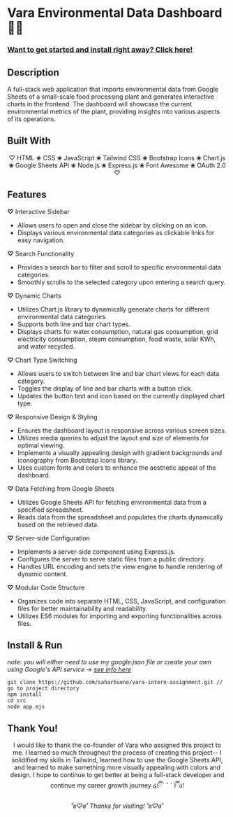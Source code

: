 # Vara Environmental Data Dashboard 🐻🌸

### [Want to get started and install right away? Click here!](#install-run)

## Description
A full-stack web application that imports environmental data from Google Sheets of a small-scale food processing plant and generates interactive charts in the frontend. The dashboard will showcase the current environmental metrics of the plant, providing insights into various aspects of its operations.

## Built With
<p align="center">
♡ HTML ❀ CSS ❀ JavaScript ❀ Tailwind CSS ❀ Bootstrap Icons ❀ Chart.js ❀ Google Sheets API ❀ Node.js ❀ Express.js ❀ Font Awesome ❀ OAuth 2.0 ♡
</p>

## Features
**♡** Interactive Sidebar
* Allows users to open and close the sidebar by clicking on an icon.
* Displays various environmental data categories as clickable links for easy navigation.

**♡** Search Functionality
* Provides a search bar to filter and scroll to specific environmental data categories. 
* Smoothly scrolls to the selected category upon entering a search query.

**♡** Dynamic Charts
* Utilizes Chart.js library to dynamically generate charts for different environmental data categories.
* Supports both line and bar chart types.
* Displays charts for water consumption, natural gas consumption, grid electricity consumption, steam consumption, food waste, solar KWh, and water recycled.

**♡** Chart Type Switching
* Allows users to switch between line and bar chart views for each data category.
* Toggles the display of line and bar charts with a button click.
* Updates the button text and icon based on the currently displayed chart type.

**♡** Responsive Design & Styling
* Ensures the dashboard layout is responsive across various screen sizes.
* Utilizes media queries to adjust the layout and size of elements for optimal viewing.
* Implements a visually appealing design with gradient backgrounds and iconography from Bootstrap Icons library.
* Uses custom fonts and colors to enhance the aesthetic appeal of the dashboard.

**♡** Data Fetching from Google Sheets
* Utilizes Google Sheets API for fetching environmental data from a specified spreadsheet.
* Reads data from the spreadsheet and populates the charts dynamically based on the retrieved data.

**♡** Server-side Configuration
* Implements a server-side component using Express.js.
* Configures the server to serve static files from a public directory.
* Handles URL encoding and sets the view engine to handle rendering of dynamic content.

**♡** Modular Code Structure
* Organizes code into separate HTML, CSS, JavaScript, and configuration files for better maintainability and readability.
*  Utilizes ES6 modules for importing and exporting functionalities across files.

## <a name="install-run">Install & Run</a>

*note: you will either need to use my google.json file or create your own using Google's API service -> [see info here](https://console.cloud.google.com/apis/library)*

```
git clone https://github.com/saharbueno/vara-intern-assignment.git // go to project directory
npm install
cd src
node app.mjs
```

## Thank You!
<p align="center">I would like to thank the co-founder of Vara who assigned this project to me. I learned so much throughout the process of creating this project-- I solidified my skills in Tailwind, learned how to use the Google Sheets API, and learned to make something more visually appealing with colors and design. I hope to continue to get better at being a full-stack developer and continue my career growth journey ໒꒰ྀི´ ˘ ` ꒱ྀིა!</p>

<p align="center">
  <i>˚ʚ♡ɞ˚ Thanks for visiting! ˚ʚ♡ɞ˚</i>
</p>

